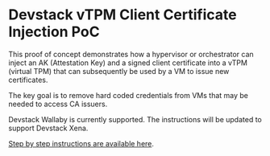 # Devstack vTPM Client Certificate Injection PoC

This proof of concept demonstrates how a hypervisor or orchestrator can inject an AK (Attestation Key)
and a signed client certificate into a vTPM (virtual TPM) that can subsequently be used by a VM 
to issue new certificates.

The key goal is to remove hard coded credentials from VMs that may be needed to access CA issuers.

Devstack Wallaby is currently supported. The instructions will be updated to support Devstack Xena.

[Step by step instructions are available here](SETUP.md).